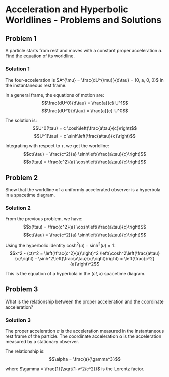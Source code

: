 # Acceleration and Hyperbolic Worldlines - Problems and Solutions

## Problem 1

A particle starts from rest and moves with a constant proper acceleration $a$. Find the equation of its worldline.

### Solution 1

The four-acceleration is $A^{\mu} = \frac{dU^{\mu}}{d\tau} = (0, a, 0, 0)$ in the instantaneous rest frame.

In a general frame, the equations of motion are:
$$\frac{dU^0}{d\tau} = \frac{a}{c} U^1$$
$$\frac{dU^1}{d\tau} = \frac{a}{c} U^0$$

The solution is:
$$U^0(\tau) = c \cosh\left(\frac{a\tau}{c}\right)$$
$$U^1(\tau) = c \sinh\left(\frac{a\tau}{c}\right)$$

Integrating with respect to $\tau$, we get the worldline:
$$ct(\tau) = \frac{c^2}{a} \sinh\left(\frac{a\tau}{c}\right)$$
$$x(\tau) = \frac{c^2}{a} \cosh\left(\frac{a\tau}{c}\right)$$

## Problem 2

Show that the worldline of a uniformly accelerated observer is a hyperbola in a spacetime diagram.

### Solution 2

From the previous problem, we have:
$$x(\tau) = \frac{c^2}{a} \cosh\left(\frac{a\tau}{c}\right)$$
$$ct(\tau) = \frac{c^2}{a} \sinh\left(\frac{a\tau}{c}\right)$$

Using the hyperbolic identity $\cosh^2(u) - \sinh^2(u) = 1$:
$$x^2 - (ct)^2 = \left(\frac{c^2}{a}\right)^2 \left(\cosh^2\left(\frac{a\tau}{c}\right) - \sinh^2\left(\frac{a\tau}{c}\right)\right) = \left(\frac{c^2}{a}\right)^2$$

This is the equation of a hyperbola in the $(ct, x)$ spacetime diagram.

## Problem 3

What is the relationship between the proper acceleration and the coordinate acceleration?

### Solution 3

The proper acceleration $a$ is the acceleration measured in the instantaneous rest frame of the particle. The coordinate acceleration $\alpha$ is the acceleration measured by a stationary observer.

The relationship is:
$$\alpha = \frac{a}{\gamma^3}$$

where $\gamma = \frac{1}{\sqrt{1-v^2/c^2}}$ is the Lorentz factor.